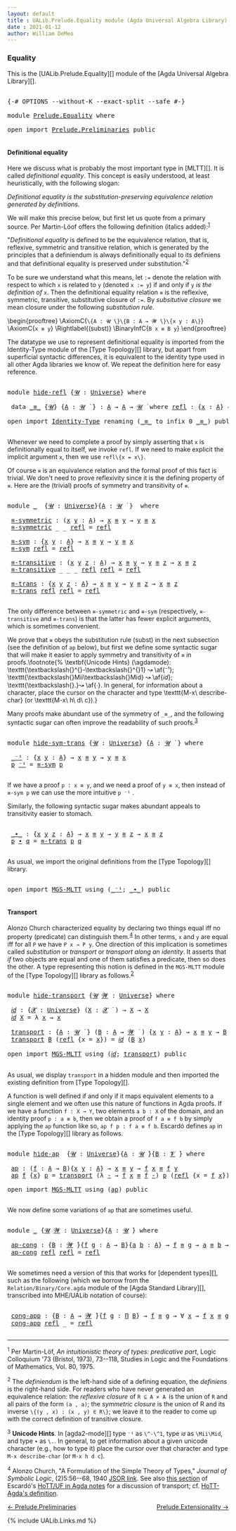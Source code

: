 ```yaml
---
layout: default
title : UALib.Prelude.Equality module (Agda Universal Algebra Library)
date : 2021-01-12
author: William DeMeo
---
```


### <a id="equality">Equality</a>

This is the [UALib.Prelude.Equality][] module of the [Agda Universal Algebra Library][].

<pre class="Agda">

<a id="276" class="Symbol">{-#</a> <a id="280" class="Keyword">OPTIONS</a> <a id="288" class="Pragma">--without-K</a> <a id="300" class="Pragma">--exact-split</a> <a id="314" class="Pragma">--safe</a> <a id="321" class="Symbol">#-}</a>

<a id="326" class="Keyword">module</a> <a id="333" href="Prelude.Equality.html" class="Module">Prelude.Equality</a> <a id="350" class="Keyword">where</a>

<a id="357" class="Keyword">open</a> <a id="362" class="Keyword">import</a> <a id="369" href="Prelude.Preliminaries.html" class="Module">Prelude.Preliminaries</a> <a id="391" class="Keyword">public</a>

</pre>

#### <a id="definitional-equality">Definitional equality</a>

Here we discuss what is probably the most important type in [MLTT][]. It is called *definitional equality*. This concept is easily understood, at least heuristically, with the following slogan:

*Definitional equality is the substitution-preserving equivalence relation generated by definitions.*

We will make this precise below, but first let us quote from a primary source. Per Martin-Löof offers the following definition (italics added):<sup>[1](Prelude.Equality.html#fn1)</sup>

"*Definitional equality* is defined to be the equivalence relation, that is, reflexive, symmetric and transitive relation, which is generated by the principles that a definiendum is always definitionally equal to its definiens and that definitional equality is preserved under substitution."<sup>[2](Prelude.Equality.html#fn2)

To be sure we understand what this means, let `:=` denote the relation with respect to which `x` is related to `y` (denoted `x := y`) if and only if `y` *is the definition of* `x`.  Then the definitional equality relation `≡` is the reflexive, symmetric, transitive, substitutive closure of `:=`. By *subsitutive closure* we mean closure under the following *substitution rule*.

\begin{prooftree}
\AxiomC{`\{A : 𝓤 ̇\}\{B : A → 𝓦 ̇\}\{x y : A\}`}
\AxiomC{`x ≡ y`}
\Rightlabel{(subst)}
\BinaryInfC{`B x ≡ B y`}
\end{prooftree}

The datatype we use to represent definitional equality is imported from the Identity-Type module of the [Type Topology][] library, but apart from superficial syntactic differences, it is equivalent to the identity type used in all other Agda libraries we know of.  We repeat the definition here for easy reference.

<pre class="Agda">

<a id="2142" class="Keyword">module</a> <a id="hide-refl"></a><a id="2149" href="Prelude.Equality.html#2149" class="Module">hide-refl</a> <a id="2159" class="Symbol">{</a><a id="2160" href="Prelude.Equality.html#2160" class="Bound">𝓤</a> <a id="2162" class="Symbol">:</a> <a id="2164" href="Agda.Primitive.html#423" class="Postulate">Universe</a><a id="2172" class="Symbol">}</a> <a id="2174" class="Keyword">where</a>

 <a id="2182" class="Keyword">data</a> <a id="hide-refl._≡_"></a><a id="2187" href="Prelude.Equality.html#2187" class="Datatype Operator">_≡_</a> <a id="2191" class="Symbol">{</a><a id="2192" href="Prelude.Equality.html#2192" class="Bound">𝓤</a><a id="2193" class="Symbol">}</a> <a id="2195" class="Symbol">{</a><a id="2196" href="Prelude.Equality.html#2196" class="Bound">A</a> <a id="2198" class="Symbol">:</a> <a id="2200" href="Prelude.Equality.html#2192" class="Bound">𝓤</a> <a id="2202" href="Universes.html#403" class="Function Operator">̇</a> <a id="2204" class="Symbol">}</a> <a id="2206" class="Symbol">:</a> <a id="2208" href="Prelude.Equality.html#2196" class="Bound">A</a> <a id="2210" class="Symbol">→</a> <a id="2212" href="Prelude.Equality.html#2196" class="Bound">A</a> <a id="2214" class="Symbol">→</a> <a id="2216" href="Prelude.Equality.html#2192" class="Bound">𝓤</a> <a id="2218" href="Universes.html#403" class="Function Operator">̇</a> <a id="2220" class="Keyword">where</a> <a id="hide-refl._≡_.refl"></a><a id="2226" href="Prelude.Equality.html#2226" class="InductiveConstructor">refl</a> <a id="2231" class="Symbol">:</a> <a id="2233" class="Symbol">{</a><a id="2234" href="Prelude.Equality.html#2234" class="Bound">x</a> <a id="2236" class="Symbol">:</a> <a id="2238" href="Prelude.Equality.html#2196" class="Bound">A</a><a id="2239" class="Symbol">}</a> <a id="2241" class="Symbol">→</a> <a id="2243" href="Prelude.Equality.html#2234" class="Bound">x</a> <a id="2245" href="Prelude.Equality.html#2187" class="Datatype Operator">≡</a> <a id="2247" href="Prelude.Equality.html#2234" class="Bound">x</a>

<a id="2250" class="Keyword">open</a> <a id="2255" class="Keyword">import</a> <a id="2262" href="Identity-Type.html" class="Module">Identity-Type</a> <a id="2276" class="Keyword">renaming</a> <a id="2285" class="Symbol">(</a><a id="2286" href="Identity-Type.html#121" class="Datatype Operator">_≡_</a> <a id="2290" class="Symbol">to</a> <a id="2293" class="Keyword">infix</a> <a id="2299" class="Number">0</a> <a id="_≡_"></a><a id="2301" href="Prelude.Equality.html#2301" class="Datatype Operator">_≡_</a><a id="2304" class="Symbol">)</a> <a id="2306" class="Keyword">public</a>

</pre>

Whenever we need to complete a proof by simply asserting that `x` is definitionally equal to itself, we invoke `refl`.  If we need to make explicit the implicit argument `x`, then we use `refl\{x = x\}`.

Of course `≡` is an equivalence relation and the formal proof of this fact is trivial. We don't need to prove reflexivity since it is the defining property of `≡`.  Here are the (trivial) proofs of symmetry and transitivity of `≡`.

<pre class="Agda">

<a id="2778" class="Keyword">module</a> <a id="2785" href="Prelude.Equality.html#2785" class="Module">_</a>  <a id="2788" class="Symbol">{</a><a id="2789" href="Prelude.Equality.html#2789" class="Bound">𝓤</a> <a id="2791" class="Symbol">:</a> <a id="2793" href="Agda.Primitive.html#423" class="Postulate">Universe</a><a id="2801" class="Symbol">}{</a><a id="2803" href="Prelude.Equality.html#2803" class="Bound">A</a> <a id="2805" class="Symbol">:</a> <a id="2807" href="Prelude.Equality.html#2789" class="Bound">𝓤</a> <a id="2809" href="Universes.html#403" class="Function Operator">̇</a> <a id="2811" class="Symbol">}</a>  <a id="2814" class="Keyword">where</a>

 <a id="2822" href="Prelude.Equality.html#2822" class="Function">≡-symmetric</a> <a id="2834" class="Symbol">:</a> <a id="2836" class="Symbol">(</a><a id="2837" href="Prelude.Equality.html#2837" class="Bound">x</a> <a id="2839" href="Prelude.Equality.html#2839" class="Bound">y</a> <a id="2841" class="Symbol">:</a> <a id="2843" href="Prelude.Equality.html#2803" class="Bound">A</a><a id="2844" class="Symbol">)</a> <a id="2846" class="Symbol">→</a> <a id="2848" href="Prelude.Equality.html#2837" class="Bound">x</a> <a id="2850" href="Prelude.Equality.html#2301" class="Datatype Operator">≡</a> <a id="2852" href="Prelude.Equality.html#2839" class="Bound">y</a> <a id="2854" class="Symbol">→</a> <a id="2856" href="Prelude.Equality.html#2839" class="Bound">y</a> <a id="2858" href="Prelude.Equality.html#2301" class="Datatype Operator">≡</a> <a id="2860" href="Prelude.Equality.html#2837" class="Bound">x</a>
 <a id="2863" href="Prelude.Equality.html#2822" class="Function">≡-symmetric</a> <a id="2875" class="Symbol">_</a> <a id="2877" class="Symbol">_</a> <a id="2879" href="Identity-Type.html#162" class="InductiveConstructor">refl</a> <a id="2884" class="Symbol">=</a> <a id="2886" href="Identity-Type.html#162" class="InductiveConstructor">refl</a>

 <a id="2893" href="Prelude.Equality.html#2893" class="Function">≡-sym</a> <a id="2899" class="Symbol">:</a> <a id="2901" class="Symbol">{</a><a id="2902" href="Prelude.Equality.html#2902" class="Bound">x</a> <a id="2904" href="Prelude.Equality.html#2904" class="Bound">y</a> <a id="2906" class="Symbol">:</a> <a id="2908" href="Prelude.Equality.html#2803" class="Bound">A</a><a id="2909" class="Symbol">}</a> <a id="2911" class="Symbol">→</a> <a id="2913" href="Prelude.Equality.html#2902" class="Bound">x</a> <a id="2915" href="Prelude.Equality.html#2301" class="Datatype Operator">≡</a> <a id="2917" href="Prelude.Equality.html#2904" class="Bound">y</a> <a id="2919" class="Symbol">→</a> <a id="2921" href="Prelude.Equality.html#2904" class="Bound">y</a> <a id="2923" href="Prelude.Equality.html#2301" class="Datatype Operator">≡</a> <a id="2925" href="Prelude.Equality.html#2902" class="Bound">x</a>
 <a id="2928" href="Prelude.Equality.html#2893" class="Function">≡-sym</a> <a id="2934" href="Identity-Type.html#162" class="InductiveConstructor">refl</a> <a id="2939" class="Symbol">=</a> <a id="2941" href="Identity-Type.html#162" class="InductiveConstructor">refl</a>

 <a id="2948" href="Prelude.Equality.html#2948" class="Function">≡-transitive</a> <a id="2961" class="Symbol">:</a> <a id="2963" class="Symbol">(</a><a id="2964" href="Prelude.Equality.html#2964" class="Bound">x</a> <a id="2966" href="Prelude.Equality.html#2966" class="Bound">y</a> <a id="2968" href="Prelude.Equality.html#2968" class="Bound">z</a> <a id="2970" class="Symbol">:</a> <a id="2972" href="Prelude.Equality.html#2803" class="Bound">A</a><a id="2973" class="Symbol">)</a> <a id="2975" class="Symbol">→</a> <a id="2977" href="Prelude.Equality.html#2964" class="Bound">x</a> <a id="2979" href="Prelude.Equality.html#2301" class="Datatype Operator">≡</a> <a id="2981" href="Prelude.Equality.html#2966" class="Bound">y</a> <a id="2983" class="Symbol">→</a> <a id="2985" href="Prelude.Equality.html#2966" class="Bound">y</a> <a id="2987" href="Prelude.Equality.html#2301" class="Datatype Operator">≡</a> <a id="2989" href="Prelude.Equality.html#2968" class="Bound">z</a> <a id="2991" class="Symbol">→</a> <a id="2993" href="Prelude.Equality.html#2964" class="Bound">x</a> <a id="2995" href="Prelude.Equality.html#2301" class="Datatype Operator">≡</a> <a id="2997" href="Prelude.Equality.html#2968" class="Bound">z</a>
 <a id="3000" href="Prelude.Equality.html#2948" class="Function">≡-transitive</a> <a id="3013" class="Symbol">_</a> <a id="3015" class="Symbol">_</a> <a id="3017" class="Symbol">_</a> <a id="3019" href="Identity-Type.html#162" class="InductiveConstructor">refl</a> <a id="3024" href="Identity-Type.html#162" class="InductiveConstructor">refl</a> <a id="3029" class="Symbol">=</a> <a id="3031" href="Identity-Type.html#162" class="InductiveConstructor">refl</a>

 <a id="3038" href="Prelude.Equality.html#3038" class="Function">≡-trans</a> <a id="3046" class="Symbol">:</a> <a id="3048" class="Symbol">{</a><a id="3049" href="Prelude.Equality.html#3049" class="Bound">x</a> <a id="3051" href="Prelude.Equality.html#3051" class="Bound">y</a> <a id="3053" href="Prelude.Equality.html#3053" class="Bound">z</a> <a id="3055" class="Symbol">:</a> <a id="3057" href="Prelude.Equality.html#2803" class="Bound">A</a><a id="3058" class="Symbol">}</a> <a id="3060" class="Symbol">→</a> <a id="3062" href="Prelude.Equality.html#3049" class="Bound">x</a> <a id="3064" href="Prelude.Equality.html#2301" class="Datatype Operator">≡</a> <a id="3066" href="Prelude.Equality.html#3051" class="Bound">y</a> <a id="3068" class="Symbol">→</a> <a id="3070" href="Prelude.Equality.html#3051" class="Bound">y</a> <a id="3072" href="Prelude.Equality.html#2301" class="Datatype Operator">≡</a> <a id="3074" href="Prelude.Equality.html#3053" class="Bound">z</a> <a id="3076" class="Symbol">→</a> <a id="3078" href="Prelude.Equality.html#3049" class="Bound">x</a> <a id="3080" href="Prelude.Equality.html#2301" class="Datatype Operator">≡</a> <a id="3082" href="Prelude.Equality.html#3053" class="Bound">z</a>
 <a id="3085" href="Prelude.Equality.html#3038" class="Function">≡-trans</a> <a id="3093" href="Identity-Type.html#162" class="InductiveConstructor">refl</a> <a id="3098" href="Identity-Type.html#162" class="InductiveConstructor">refl</a> <a id="3103" class="Symbol">=</a> <a id="3105" href="Identity-Type.html#162" class="InductiveConstructor">refl</a>

</pre>

The only difference between `≡-symmetric` and `≡-sym` (respectively, `≡-transitive` and `≡-trans`) is that the latter has fewer explicit arguments, which is sometimes convenient.

We prove that `≡` obeys the substitution rule (subst) in the next subsection (see the definition of `ap` below), but first we define some syntactic sugar that will make it easier to apply symmetry and transitivity of `≡` in proofs.\footnote{%
\textbf{Unicode Hints} (\agdamode): \texttt{\textbackslash{}\^{}-\textbackslash{}\^{}1} ↝ \af{⁻¹}; \texttt{\textbackslash{}Mii\textbackslash{}Mid} ↝ \af{𝑖𝑑}; \texttt{\textbackslash{}.}↝ \af{∙}. In general, for information about a character, place the cursor on the character and type \texttt{M-x\ describe-char} (or \texttt{M-x\ h\ d\ c}).}


Many proofs make abundant use of the symmetry of `_≡_`, and the following syntactic sugar can often improve the readability of such proofs.<sup>[3](Prelude.Equality.html#fn3)</sup>

<pre class="Agda">

<a id="4085" class="Keyword">module</a> <a id="hide-sym-trans"></a><a id="4092" href="Prelude.Equality.html#4092" class="Module">hide-sym-trans</a> <a id="4107" class="Symbol">{</a><a id="4108" href="Prelude.Equality.html#4108" class="Bound">𝓤</a> <a id="4110" class="Symbol">:</a> <a id="4112" href="Agda.Primitive.html#423" class="Postulate">Universe</a><a id="4120" class="Symbol">}</a> <a id="4122" class="Symbol">{</a><a id="4123" href="Prelude.Equality.html#4123" class="Bound">A</a> <a id="4125" class="Symbol">:</a> <a id="4127" href="Prelude.Equality.html#4108" class="Bound">𝓤</a> <a id="4129" href="Universes.html#403" class="Function Operator">̇</a> <a id="4131" class="Symbol">}</a> <a id="4133" class="Keyword">where</a>

 <a id="hide-sym-trans._⁻¹"></a><a id="4141" href="Prelude.Equality.html#4141" class="Function Operator">_⁻¹</a> <a id="4145" class="Symbol">:</a> <a id="4147" class="Symbol">{</a><a id="4148" href="Prelude.Equality.html#4148" class="Bound">x</a> <a id="4150" href="Prelude.Equality.html#4150" class="Bound">y</a> <a id="4152" class="Symbol">:</a> <a id="4154" href="Prelude.Equality.html#4123" class="Bound">A</a><a id="4155" class="Symbol">}</a> <a id="4157" class="Symbol">→</a> <a id="4159" href="Prelude.Equality.html#4148" class="Bound">x</a> <a id="4161" href="Prelude.Equality.html#2301" class="Datatype Operator">≡</a> <a id="4163" href="Prelude.Equality.html#4150" class="Bound">y</a> <a id="4165" class="Symbol">→</a> <a id="4167" href="Prelude.Equality.html#4150" class="Bound">y</a> <a id="4169" href="Prelude.Equality.html#2301" class="Datatype Operator">≡</a> <a id="4171" href="Prelude.Equality.html#4148" class="Bound">x</a>
 <a id="4174" href="Prelude.Equality.html#4174" class="Bound">p</a> <a id="4176" href="Prelude.Equality.html#4141" class="Function Operator">⁻¹</a> <a id="4179" class="Symbol">=</a> <a id="4181" href="Prelude.Equality.html#2893" class="Function">≡-sym</a> <a id="4187" href="Prelude.Equality.html#4174" class="Bound">p</a>

</pre>

If we have a proof `p : x ≡ y`, and we need a proof of `y ≡ x`, then instead of `≡-sym p` we can use the more intuitive `p ⁻¹` .

Similarly, the following syntactic sugar makes abundant appeals to transitivity easier to stomach.

<pre class="Agda">

 <a id="hide-sym-trans._∙_"></a><a id="4447" href="Prelude.Equality.html#4447" class="Function Operator">_∙_</a> <a id="4451" class="Symbol">:</a> <a id="4453" class="Symbol">{</a><a id="4454" href="Prelude.Equality.html#4454" class="Bound">x</a> <a id="4456" href="Prelude.Equality.html#4456" class="Bound">y</a> <a id="4458" href="Prelude.Equality.html#4458" class="Bound">z</a> <a id="4460" class="Symbol">:</a> <a id="4462" href="Prelude.Equality.html#4123" class="Bound">A</a><a id="4463" class="Symbol">}</a> <a id="4465" class="Symbol">→</a> <a id="4467" href="Prelude.Equality.html#4454" class="Bound">x</a> <a id="4469" href="Prelude.Equality.html#2301" class="Datatype Operator">≡</a> <a id="4471" href="Prelude.Equality.html#4456" class="Bound">y</a> <a id="4473" class="Symbol">→</a> <a id="4475" href="Prelude.Equality.html#4456" class="Bound">y</a> <a id="4477" href="Prelude.Equality.html#2301" class="Datatype Operator">≡</a> <a id="4479" href="Prelude.Equality.html#4458" class="Bound">z</a> <a id="4481" class="Symbol">→</a> <a id="4483" href="Prelude.Equality.html#4454" class="Bound">x</a> <a id="4485" href="Prelude.Equality.html#2301" class="Datatype Operator">≡</a> <a id="4487" href="Prelude.Equality.html#4458" class="Bound">z</a>
 <a id="4490" href="Prelude.Equality.html#4490" class="Bound">p</a> <a id="4492" href="Prelude.Equality.html#4447" class="Function Operator">∙</a> <a id="4494" href="Prelude.Equality.html#4494" class="Bound">q</a> <a id="4496" class="Symbol">=</a> <a id="4498" href="Prelude.Equality.html#3038" class="Function">≡-trans</a> <a id="4506" href="Prelude.Equality.html#4490" class="Bound">p</a> <a id="4508" href="Prelude.Equality.html#4494" class="Bound">q</a>

</pre>

As usual, we import the original definitions from the [Type Topology][] library.

<pre class="Agda">

<a id="4619" class="Keyword">open</a> <a id="4624" class="Keyword">import</a> <a id="4631" href="MGS-MLTT.html" class="Module">MGS-MLTT</a> <a id="4640" class="Keyword">using</a> <a id="4646" class="Symbol">(</a><a id="4647" href="MGS-MLTT.html#6125" class="Function Operator">_⁻¹</a><a id="4650" class="Symbol">;</a> <a id="4652" href="MGS-MLTT.html#5910" class="Function Operator">_∙_</a><a id="4655" class="Symbol">)</a> <a id="4657" class="Keyword">public</a>

</pre>

#### <a id="transport">Transport</a>

Alonzo Church characterized equality by declaring two things equal iff no property (predicate) can distinguish them.<sup>[4](Prelude.Equality.html#fn4)</sup>  In other terms, `x` and `y` are equal iff for all `P` we have `P x → P y`.  One direction of this implication is sometimes called *substitution* or *transport* or *transport along an identity*.  It asserts that *if* two objects are equal and one of them satisfies a predicate, then so does the other. A type representing this notion is defined in the `MGS-MLTT` module of the [Type Topology][] library as follows.<sup>[2](Preliminaries.Equality.html#fn2)</sup>

<pre class="Agda">

<a id="5350" class="Keyword">module</a> <a id="hide-transport"></a><a id="5357" href="Prelude.Equality.html#5357" class="Module">hide-transport</a> <a id="5372" class="Symbol">{</a><a id="5373" href="Prelude.Equality.html#5373" class="Bound">𝓤</a> <a id="5375" href="Prelude.Equality.html#5375" class="Bound">𝓦</a> <a id="5377" class="Symbol">:</a> <a id="5379" href="Agda.Primitive.html#423" class="Postulate">Universe</a><a id="5387" class="Symbol">}</a> <a id="5389" class="Keyword">where</a>

 <a id="hide-transport.𝑖𝑑"></a><a id="5397" href="Prelude.Equality.html#5397" class="Function">𝑖𝑑</a> <a id="5400" class="Symbol">:</a> <a id="5402" class="Symbol">{</a><a id="5403" href="Prelude.Equality.html#5403" class="Bound">𝓧</a> <a id="5405" class="Symbol">:</a> <a id="5407" href="Agda.Primitive.html#423" class="Postulate">Universe</a><a id="5415" class="Symbol">}</a> <a id="5417" class="Symbol">(</a><a id="5418" href="Prelude.Equality.html#5418" class="Bound">X</a> <a id="5420" class="Symbol">:</a> <a id="5422" href="Prelude.Equality.html#5403" class="Bound">𝓧</a> <a id="5424" href="Universes.html#403" class="Function Operator">̇</a> <a id="5426" class="Symbol">)</a> <a id="5428" class="Symbol">→</a> <a id="5430" href="Prelude.Equality.html#5418" class="Bound">X</a> <a id="5432" class="Symbol">→</a> <a id="5434" href="Prelude.Equality.html#5418" class="Bound">X</a>
 <a id="5437" href="Prelude.Equality.html#5397" class="Function">𝑖𝑑</a> <a id="5440" href="Prelude.Equality.html#5440" class="Bound">X</a> <a id="5442" class="Symbol">=</a> <a id="5444" class="Symbol">λ</a> <a id="5446" href="Prelude.Equality.html#5446" class="Bound">x</a> <a id="5448" class="Symbol">→</a> <a id="5450" href="Prelude.Equality.html#5446" class="Bound">x</a>

 <a id="hide-transport.transport"></a><a id="5454" href="Prelude.Equality.html#5454" class="Function">transport</a> <a id="5464" class="Symbol">:</a> <a id="5466" class="Symbol">{</a><a id="5467" href="Prelude.Equality.html#5467" class="Bound">A</a> <a id="5469" class="Symbol">:</a> <a id="5471" href="Prelude.Equality.html#5373" class="Bound">𝓤</a> <a id="5473" href="Universes.html#403" class="Function Operator">̇</a> <a id="5475" class="Symbol">}</a> <a id="5477" class="Symbol">(</a><a id="5478" href="Prelude.Equality.html#5478" class="Bound">B</a> <a id="5480" class="Symbol">:</a> <a id="5482" href="Prelude.Equality.html#5467" class="Bound">A</a> <a id="5484" class="Symbol">→</a> <a id="5486" href="Prelude.Equality.html#5375" class="Bound">𝓦</a> <a id="5488" href="Universes.html#403" class="Function Operator">̇</a> <a id="5490" class="Symbol">)</a> <a id="5492" class="Symbol">{</a><a id="5493" href="Prelude.Equality.html#5493" class="Bound">x</a> <a id="5495" href="Prelude.Equality.html#5495" class="Bound">y</a> <a id="5497" class="Symbol">:</a> <a id="5499" href="Prelude.Equality.html#5467" class="Bound">A</a><a id="5500" class="Symbol">}</a> <a id="5502" class="Symbol">→</a> <a id="5504" href="Prelude.Equality.html#5493" class="Bound">x</a> <a id="5506" href="Prelude.Equality.html#2301" class="Datatype Operator">≡</a> <a id="5508" href="Prelude.Equality.html#5495" class="Bound">y</a> <a id="5510" class="Symbol">→</a> <a id="5512" href="Prelude.Equality.html#5478" class="Bound">B</a> <a id="5514" href="Prelude.Equality.html#5493" class="Bound">x</a> <a id="5516" class="Symbol">→</a> <a id="5518" href="Prelude.Equality.html#5478" class="Bound">B</a> <a id="5520" href="Prelude.Equality.html#5495" class="Bound">y</a>
 <a id="5523" href="Prelude.Equality.html#5454" class="Function">transport</a> <a id="5533" href="Prelude.Equality.html#5533" class="Bound">B</a> <a id="5535" class="Symbol">(</a><a id="5536" href="Identity-Type.html#162" class="InductiveConstructor">refl</a> <a id="5541" class="Symbol">{</a><a id="5542" class="Argument">x</a> <a id="5544" class="Symbol">=</a> <a id="5546" href="Prelude.Equality.html#5546" class="Bound">x</a><a id="5547" class="Symbol">})</a> <a id="5550" class="Symbol">=</a> <a id="5552" href="Prelude.Equality.html#5397" class="Function">𝑖𝑑</a> <a id="5555" class="Symbol">(</a><a id="5556" href="Prelude.Equality.html#5533" class="Bound">B</a> <a id="5558" href="Prelude.Equality.html#5546" class="Bound">x</a><a id="5559" class="Symbol">)</a>

<a id="5562" class="Keyword">open</a> <a id="5567" class="Keyword">import</a> <a id="5574" href="MGS-MLTT.html" class="Module">MGS-MLTT</a> <a id="5583" class="Keyword">using</a> <a id="5589" class="Symbol">(</a><a id="5590" href="MGS-MLTT.html#3778" class="Function">𝑖𝑑</a><a id="5592" class="Symbol">;</a> <a id="5594" href="MGS-MLTT.html#4946" class="Function">transport</a><a id="5603" class="Symbol">)</a> <a id="5605" class="Keyword">public</a>

</pre>

As usual, we display `transport` in a hidden module and then imported the existing definition from [Type Topology][]. 

A function is well defined if and only if it maps equivalent elements to a single element and we often use this nature of functions in Agda proofs.  If we have a function `f : X → Y`, two elements `a b : X` of the domain, and an identity proof `p : a ≡ b`, then we obtain a proof of `f a ≡ f b` by simply applying the `ap` function like so, `ap f p : f a ≡ f b`. Escardó defines `ap` in the [Type Topology][] library as follows.

<pre class="Agda">

<a id="6189" class="Keyword">module</a> <a id="hide-ap"></a><a id="6196" href="Prelude.Equality.html#6196" class="Module">hide-ap</a>  <a id="6205" class="Symbol">{</a><a id="6206" href="Prelude.Equality.html#6206" class="Bound">𝓤</a> <a id="6208" class="Symbol">:</a> <a id="6210" href="Agda.Primitive.html#423" class="Postulate">Universe</a><a id="6218" class="Symbol">}{</a><a id="6220" href="Prelude.Equality.html#6220" class="Bound">A</a> <a id="6222" class="Symbol">:</a> <a id="6224" href="Prelude.Equality.html#6206" class="Bound">𝓤</a> <a id="6226" href="Universes.html#403" class="Function Operator">̇</a><a id="6227" class="Symbol">}{</a><a id="6229" href="Prelude.Equality.html#6229" class="Bound">B</a> <a id="6231" class="Symbol">:</a> <a id="6233" href="Universes.html#262" class="Generalizable">𝓥</a> <a id="6235" href="Universes.html#403" class="Function Operator">̇</a><a id="6236" class="Symbol">}</a> <a id="6238" class="Keyword">where</a>

 <a id="hide-ap.ap"></a><a id="6246" href="Prelude.Equality.html#6246" class="Function">ap</a> <a id="6249" class="Symbol">:</a> <a id="6251" class="Symbol">(</a><a id="6252" href="Prelude.Equality.html#6252" class="Bound">f</a> <a id="6254" class="Symbol">:</a> <a id="6256" href="Prelude.Equality.html#6220" class="Bound">A</a> <a id="6258" class="Symbol">→</a> <a id="6260" href="Prelude.Equality.html#6229" class="Bound">B</a><a id="6261" class="Symbol">){</a><a id="6263" href="Prelude.Equality.html#6263" class="Bound">x</a> <a id="6265" href="Prelude.Equality.html#6265" class="Bound">y</a> <a id="6267" class="Symbol">:</a> <a id="6269" href="Prelude.Equality.html#6220" class="Bound">A</a><a id="6270" class="Symbol">}</a> <a id="6272" class="Symbol">→</a> <a id="6274" href="Prelude.Equality.html#6263" class="Bound">x</a> <a id="6276" href="Prelude.Equality.html#2301" class="Datatype Operator">≡</a> <a id="6278" href="Prelude.Equality.html#6265" class="Bound">y</a> <a id="6280" class="Symbol">→</a> <a id="6282" href="Prelude.Equality.html#6252" class="Bound">f</a> <a id="6284" href="Prelude.Equality.html#6263" class="Bound">x</a> <a id="6286" href="Prelude.Equality.html#2301" class="Datatype Operator">≡</a> <a id="6288" href="Prelude.Equality.html#6252" class="Bound">f</a> <a id="6290" href="Prelude.Equality.html#6265" class="Bound">y</a>
 <a id="6293" href="Prelude.Equality.html#6246" class="Function">ap</a> <a id="6296" href="Prelude.Equality.html#6296" class="Bound">f</a> <a id="6298" class="Symbol">{</a><a id="6299" href="Prelude.Equality.html#6299" class="Bound">x</a><a id="6300" class="Symbol">}</a> <a id="6302" href="Prelude.Equality.html#6302" class="Bound">p</a> <a id="6304" class="Symbol">=</a> <a id="6306" href="MGS-MLTT.html#4946" class="Function">transport</a> <a id="6316" class="Symbol">(λ</a> <a id="6319" href="Prelude.Equality.html#6319" class="Bound">-</a> <a id="6321" class="Symbol">→</a> <a id="6323" href="Prelude.Equality.html#6296" class="Bound">f</a> <a id="6325" href="Prelude.Equality.html#6299" class="Bound">x</a> <a id="6327" href="Prelude.Equality.html#2301" class="Datatype Operator">≡</a> <a id="6329" href="Prelude.Equality.html#6296" class="Bound">f</a> <a id="6331" href="Prelude.Equality.html#6319" class="Bound">-</a><a id="6332" class="Symbol">)</a> <a id="6334" href="Prelude.Equality.html#6302" class="Bound">p</a> <a id="6336" class="Symbol">(</a><a id="6337" href="Identity-Type.html#162" class="InductiveConstructor">refl</a> <a id="6342" class="Symbol">{</a><a id="6343" class="Argument">x</a> <a id="6345" class="Symbol">=</a> <a id="6347" href="Prelude.Equality.html#6296" class="Bound">f</a> <a id="6349" href="Prelude.Equality.html#6299" class="Bound">x</a><a id="6350" class="Symbol">})</a>

<a id="6354" class="Keyword">open</a> <a id="6359" class="Keyword">import</a> <a id="6366" href="MGS-MLTT.html" class="Module">MGS-MLTT</a> <a id="6375" class="Keyword">using</a> <a id="6381" class="Symbol">(</a><a id="6382" href="MGS-MLTT.html#6613" class="Function">ap</a><a id="6384" class="Symbol">)</a> <a id="6386" class="Keyword">public</a>

</pre>

We now define some variations of `ap` that are sometimes useful.

<pre class="Agda">

<a id="6486" class="Keyword">module</a> <a id="6493" href="Prelude.Equality.html#6493" class="Module">_</a> <a id="6495" class="Symbol">{</a><a id="6496" href="Prelude.Equality.html#6496" class="Bound">𝓤</a> <a id="6498" href="Prelude.Equality.html#6498" class="Bound">𝓦</a> <a id="6500" class="Symbol">:</a> <a id="6502" href="Agda.Primitive.html#423" class="Postulate">Universe</a><a id="6510" class="Symbol">}{</a><a id="6512" href="Prelude.Equality.html#6512" class="Bound">A</a> <a id="6514" class="Symbol">:</a> <a id="6516" href="Prelude.Equality.html#6496" class="Bound">𝓤</a> <a id="6518" href="Universes.html#403" class="Function Operator">̇</a><a id="6519" class="Symbol">}</a> <a id="6521" class="Keyword">where</a>

 <a id="6529" href="Prelude.Equality.html#6529" class="Function">ap-cong</a> <a id="6537" class="Symbol">:</a> <a id="6539" class="Symbol">{</a><a id="6540" href="Prelude.Equality.html#6540" class="Bound">B</a> <a id="6542" class="Symbol">:</a> <a id="6544" href="Prelude.Equality.html#6498" class="Bound">𝓦</a> <a id="6546" href="Universes.html#403" class="Function Operator">̇</a><a id="6547" class="Symbol">}{</a><a id="6549" href="Prelude.Equality.html#6549" class="Bound">f</a> <a id="6551" href="Prelude.Equality.html#6551" class="Bound">g</a> <a id="6553" class="Symbol">:</a> <a id="6555" href="Prelude.Equality.html#6512" class="Bound">A</a> <a id="6557" class="Symbol">→</a> <a id="6559" href="Prelude.Equality.html#6540" class="Bound">B</a><a id="6560" class="Symbol">}{</a><a id="6562" href="Prelude.Equality.html#6562" class="Bound">a</a> <a id="6564" href="Prelude.Equality.html#6564" class="Bound">b</a> <a id="6566" class="Symbol">:</a> <a id="6568" href="Prelude.Equality.html#6512" class="Bound">A</a><a id="6569" class="Symbol">}</a> <a id="6571" class="Symbol">→</a> <a id="6573" href="Prelude.Equality.html#6549" class="Bound">f</a> <a id="6575" href="Prelude.Equality.html#2301" class="Datatype Operator">≡</a> <a id="6577" href="Prelude.Equality.html#6551" class="Bound">g</a> <a id="6579" class="Symbol">→</a> <a id="6581" href="Prelude.Equality.html#6562" class="Bound">a</a> <a id="6583" href="Prelude.Equality.html#2301" class="Datatype Operator">≡</a> <a id="6585" href="Prelude.Equality.html#6564" class="Bound">b</a> <a id="6587" class="Symbol">→</a> <a id="6589" href="Prelude.Equality.html#6549" class="Bound">f</a> <a id="6591" href="Prelude.Equality.html#6562" class="Bound">a</a> <a id="6593" href="Prelude.Equality.html#2301" class="Datatype Operator">≡</a> <a id="6595" href="Prelude.Equality.html#6551" class="Bound">g</a> <a id="6597" href="Prelude.Equality.html#6564" class="Bound">b</a>
 <a id="6600" href="Prelude.Equality.html#6529" class="Function">ap-cong</a> <a id="6608" href="Identity-Type.html#162" class="InductiveConstructor">refl</a> <a id="6613" href="Identity-Type.html#162" class="InductiveConstructor">refl</a> <a id="6618" class="Symbol">=</a> <a id="6620" href="Identity-Type.html#162" class="InductiveConstructor">refl</a>

</pre>

We sometimes need a version of this that works for [dependent types][], such as the following (which we borrow from the `Relation/Binary/Core.agda` module of the [Agda Standard Library][], transcribed into MHE/UALib notation of course):

<pre class="Agda">

 <a id="6891" href="Prelude.Equality.html#6891" class="Function">cong-app</a> <a id="6900" class="Symbol">:</a> <a id="6902" class="Symbol">{</a><a id="6903" href="Prelude.Equality.html#6903" class="Bound">B</a> <a id="6905" class="Symbol">:</a> <a id="6907" href="Prelude.Equality.html#6512" class="Bound">A</a> <a id="6909" class="Symbol">→</a> <a id="6911" href="Prelude.Equality.html#6498" class="Bound">𝓦</a> <a id="6913" href="Universes.html#403" class="Function Operator">̇</a><a id="6914" class="Symbol">}{</a><a id="6916" href="Prelude.Equality.html#6916" class="Bound">f</a> <a id="6918" href="Prelude.Equality.html#6918" class="Bound">g</a> <a id="6920" class="Symbol">:</a> <a id="6922" href="MGS-MLTT.html#3562" class="Function">Π</a> <a id="6924" href="Prelude.Equality.html#6903" class="Bound">B</a><a id="6925" class="Symbol">}</a> <a id="6927" class="Symbol">→</a> <a id="6929" href="Prelude.Equality.html#6916" class="Bound">f</a> <a id="6931" href="Prelude.Equality.html#2301" class="Datatype Operator">≡</a> <a id="6933" href="Prelude.Equality.html#6918" class="Bound">g</a> <a id="6935" class="Symbol">→</a> <a id="6937" class="Symbol">∀</a> <a id="6939" href="Prelude.Equality.html#6939" class="Bound">x</a> <a id="6941" class="Symbol">→</a> <a id="6943" href="Prelude.Equality.html#6916" class="Bound">f</a> <a id="6945" href="Prelude.Equality.html#6939" class="Bound">x</a> <a id="6947" href="Prelude.Equality.html#2301" class="Datatype Operator">≡</a> <a id="6949" href="Prelude.Equality.html#6918" class="Bound">g</a> <a id="6951" href="Prelude.Equality.html#6939" class="Bound">x</a>
 <a id="6954" href="Prelude.Equality.html#6891" class="Function">cong-app</a> <a id="6963" href="Identity-Type.html#162" class="InductiveConstructor">refl</a> <a id="6968" class="Symbol">_</a> <a id="6970" class="Symbol">=</a> <a id="6972" href="Identity-Type.html#162" class="InductiveConstructor">refl</a>

</pre>




-------------------------------------


<sup>1</sup><span class="footnote" id="fn1"> Per Martin-Löf, *An intuitionistic theory of types: predicative part*, Logic Colloquium '73 (Bristol, 1973), 73--118, Studies in Logic and the Foundations of Mathematics, Vol. 80, 1975.

<sup>2</sup><span class="footnote" id="fn2"> The *definiendum* is the left-hand side of a defining equation, the *definiens* is the right-hand side. For readers who have never generated an equivalence relation: the *reflexive closure* of `R ⊆ A × A `is the union of `R` and all pairs of the form `(a , a)`; the *symmetric closure* is the union of R and its inverse `\{(y , x) : (x , y) ∈ R\}`; we leave it to the reader to come up with the correct definition of transitive closure.

<sup>3</sup><span class="footnote" id="fn3"> **Unicode Hints**. In [agda2-mode][] type `⁻¹` as `\^-\^1`, type `𝑖𝑑` as `\Mii\Mid`, and type `∙` as `\.`. In general, to get information about a given unicode character (e.g., how to type it) place the cursor over that character and type `M-x describe-char` (or `M-x h d c`).</span>

<sup>4</sup><span class="footnote" id="fn4"> Alonzo Church, "A Formulation of the Simple Theory of Types," *Journal of Symbolic Logic*, (2)5:56--68, 1940 [JSOR link](http://www.jstor.org/stable/2266170). See also [this section](https://www.cs.bham.ac.uk/~mhe/HoTT-UF-in-Agda-Lecture-Notes/HoTT-UF-Agda.html#70309) of Escardó's [HoTT/UF in Agda notes](https://www.cs.bham.ac.uk/~mhe/HoTT-UF-in-Agda-Lecture-Notes/HoTT-UF-Agda.html) for a discussion of transport; cf. [HoTT-Agda's definition](https://github.com/HoTT/HoTT-Agda/blob/master/core/lib/Base.agda).<span>

<p></p>
<p></p>


[← Prelude.Preliminaries ](Prelude.Preliminaries.html)
<span style="float:right;">[Prelude.Extensionality →](Prelude.Extensionality.html)</span>

{% include UALib.Links.md %}


<!-- NO LONGER USED

#### <a id="≡-intro-and-≡-elim-for-nondependent-pairs">≡-intro and ≡-elim for nondependent pairs</a>

We conclude the Equality module with some occasionally useful introduction and elimination rules for the equality relation on (nondependent) pair types.

 ≡-elim-left : {A₁ A₂ : 𝓤 ̇}{B₁ B₂ : 𝓦 ̇} → (A₁ , B₁) ≡ (A₂ , B₂) → A₁ ≡ A₂
 ≡-elim-left e = ap fst e


 ≡-elim-right : {A₁ A₂ : 𝓤 ̇}{B₁ B₂ : 𝓦 ̇} → (A₁ , B₁) ≡ (A₂ , B₂) → B₁ ≡ B₂
 ≡-elim-right e = ap snd e


 ≡-×-intro : {A₁ A₂ : 𝓤 ̇} {B₁ B₂ : 𝓦 ̇} → A₁ ≡ A₂ → B₁ ≡ B₂ → (A₁ , B₁) ≡ (A₂ , B₂)
 ≡-×-intro refl refl = refl


 ≡-×-int : {A : 𝓤 ̇}{B : 𝓦 ̇}{a x : A}{b y : B} → a ≡ x → b ≡ y → (a , b) ≡ (x , y)
 ≡-×-int refl refl = refl

-->
